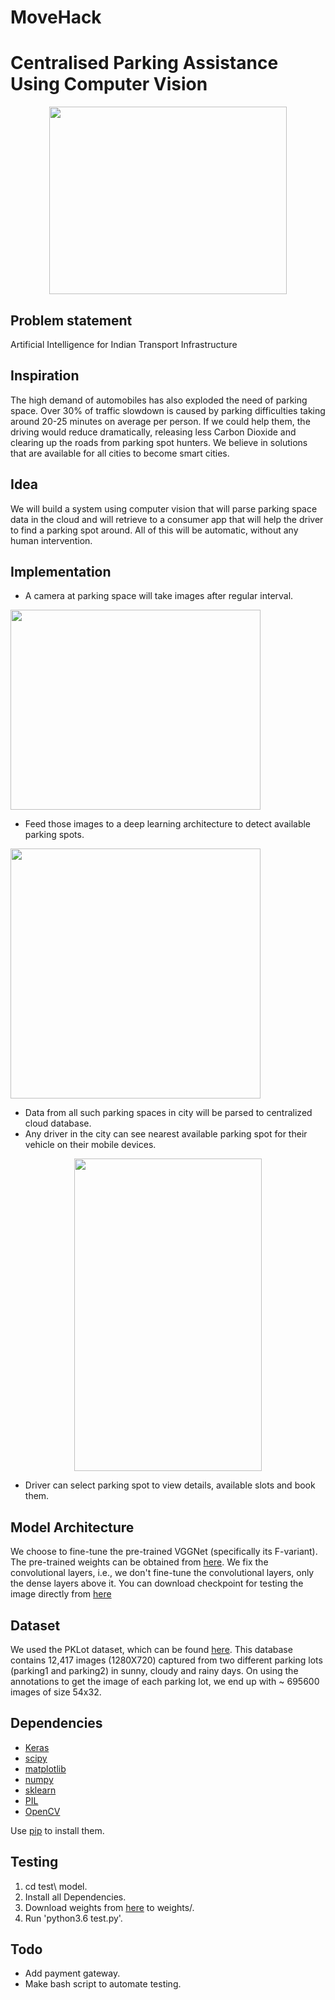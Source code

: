 # MoveHack
# Centralised Parking Assistance Using Computer Vision

<p align="center">
<img alt="" src="https://github.com/i-amgeek/MoveHack/blob/master/images/app_logo.png" width = "380" height = "300"/>
</p>

## Problem statement
Artificial Intelligence for Indian Transport Infrastructure

## Inspiration
The high demand of automobiles has also exploded the need of parking space. Over 30% of traffic slowdown is caused by parking difficulties taking around 20-25 minutes on average per person. If we could help them, the driving would reduce dramatically, releasing less Carbon Dioxide and clearing up the roads from parking spot hunters. We believe in solutions that are available for all cities to become smart cities.

## Idea
We will build a system using computer vision that will parse parking space data in the cloud and will retrieve to a consumer app that will help the driver to find a parking spot around. All of this will be automatic, without any human intervention.

## Implementation
* A camera at parking space will take images after regular interval.

<img alt="" src="https://raw.githubusercontent.com/i-amgeek/MoveHack/master/images/dropbox_image.jpeg" width = "400" height = "320"/>

* Feed those images to a deep learning architecture to detect available parking spots.

<img alt="" src="https://raw.githubusercontent.com/kunalgoyal9/MoveHack/master/images/KunalPark2.png" width = "400" height = "400"/>

* Data from all such parking spaces in city will be parsed to centralized cloud database.
* Any driver in the city can see nearest available parking spot for their vehicle on their mobile devices.

<p align="center">
<img alt="" src="https://github.com/i-amgeek/MoveHack/blob/master/images/Screenshot1.jpg" width = "300" height = "500"/>
</p>

* Driver can select parking spot to view details, available slots and book them.

## Model Architecture
We choose to fine-tune the pre-trained VGGNet (specifically its F-variant). The pre-trained weights can be obtained from [here](http://www.vlfeat.org/matconvnet/models/imagenet-vgg-f.mat).
We fix the convolutional layers, i.e., we don't fine-tune the convolutional layers, only the dense layers above it. You can download checkpoint for testing the image directly from [here](https://drive.google.com/open?id=0B76BuJcKjuxqYXRmSzd2R3U4S2c)

## Dataset
We used the PKLot dataset, which can be found [here](http://www.inf.ufpr.br/lesoliveira/download/pklot-readme.pdf). This database contains 12,417 images (1280X720) captured 
from two different parking lots (parking1 and parking2) in sunny, cloudy and rainy days. On using the annotations to get the
image of each parking lot, we end up with ~ 695600 images of size 54x32.

## Dependencies
- [Keras](http://keras.io/)
- [scipy](https://www.scipy.org/)
- [matplotlib](https://matplotlib.org/)
- [numpy](www.numpy.org/)
- [sklearn](http://scikit-learn.org/)
- [PIL](www.pythonware.com/products/pil/)
- [OpenCV](http://opencv.org/)

Use [pip](https://pypi.python.org/pypi/pip) to install them.

## Testing
1. cd test\ model.
1. Install all Dependencies.
2. Download weights from [here](https://drive.google.com/open?id=0B76BuJcKjuxqYXRmSzd2R3U4S2c) to weights/.
3. Run 'python3.6 test.py'.

## Todo
* Add payment gateway.
* Make bash script to automate testing.
